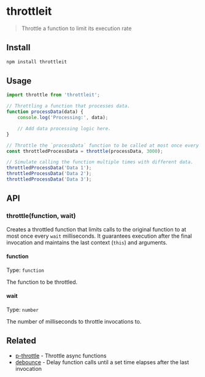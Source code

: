 # throttleit

> Throttle a function to limit its execution rate

## Install

```sh
npm install throttleit
```

## Usage

```js
import throttle from 'throttleit';

// Throttling a function that processes data.
function processData(data) {
	console.log('Processing:', data);

	// Add data processing logic here.
}

// Throttle the `processData` function to be called at most once every 3 seconds.
const throttledProcessData = throttle(processData, 3000);

// Simulate calling the function multiple times with different data.
throttledProcessData('Data 1');
throttledProcessData('Data 2');
throttledProcessData('Data 3');
```

## API

### throttle(function, wait)

Creates a throttled function that limits calls to the original function to at most once every `wait` milliseconds. It guarantees execution after the final invocation and maintains the last context (`this`) and arguments.

#### function

Type: `function`

The function to be throttled.

#### wait

Type: `number`

The number of milliseconds to throttle invocations to.

## Related

- [p-throttle](https://github.com/sindresorhus/p-throttle) - Throttle async functions
- [debounce](https://github.com/sindresorhus/debounce) - Delay function calls until a set time elapses after the last invocation
